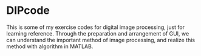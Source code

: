 # DIPcode
 This is some of my exercise codes for digital image processing, just for learning reference. 
 Through the preparation and arrangement of GUI, we can understand the important method of image processing, and realize this method with algorithm in MATLAB.
